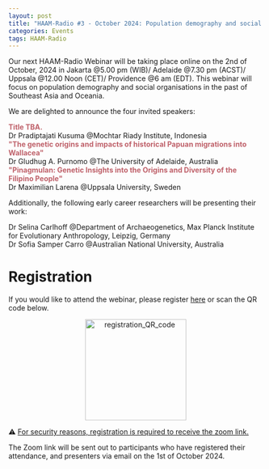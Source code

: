 ```yaml
---
layout: post
title: "HAAM-Radio #3 - October 2024: Population demography and social organisations in the past of Southeast Asia and Oceania"
categories: Events
tags: HAAM-Radio
---
```


Our next HAAM-Radio Webinar will be taking place online on the 2nd of October, 2024 in Jakarta @5.00 pm (WIB)/ Adelaide @7.30 pm (ACST)/ Uppsala @12.00 Noon (CET)/ Providence @6 am (EDT). This webinar will focus on population demography and social organisations in the past of Southeast Asia and Oceania. 

We are delighted to announce the four invited speakers:

**<span style="color:#BF616A">Title TBA.</span>** \
Dr Pradiptajati Kusuma @Mochtar Riady Institute, Indonesia\
**<span style="color:#BF616A">"The genetic origins and impacts of historical Papuan migrations into Wallacea"</span>** \
Dr Gludhug A. Purnomo @The University of Adelaide, Australia\
**<span style="color:#BF616A">"Pinagmulan: Genetic Insights into the Origins and Diversity of the Filipino People"</span>** \
Dr Maximilian Larena @Uppsala University, Sweden

Additionally, the following early career researchers will be presenting their work:

Dr Selina Carlhoff @Department of Archaeogenetics, Max Planck Institute for Evolutionary Anthropology, Leipzig, Germany \
Dr Sofia Samper Carro @Australian National University, Australia

# Registration 

If you would like to attend the webinar, please register [here](https://docs.google.com/forms/d/e/1FAIpQLSdn3avlwfKvnsIlErkZfu6t3vELk9r1QloTPBuPPnVcIugOyQ/viewform?usp=pp_url) or scan the QR code below.

<p  align="middle">
<a href="https://docs.google.com/forms/d/e/1FAIpQLSdn3avlwfKvnsIlErkZfu6t3vELk9r1QloTPBuPPnVcIugOyQ/viewform?usp=pp_url"><img src="{{ "/assets/media/event_images/2024-09-19-event/registration_QR_code.png" | relative_url }}" alt="registration_QR_code" width="200px" height="200px" ></a>
</p>
⚠️ <u>For security reasons, registration is required to receive the zoom link.</u>

The Zoom link will be sent out to participants who have registered their attendance, and presenters via email on the 1st of October 2024.